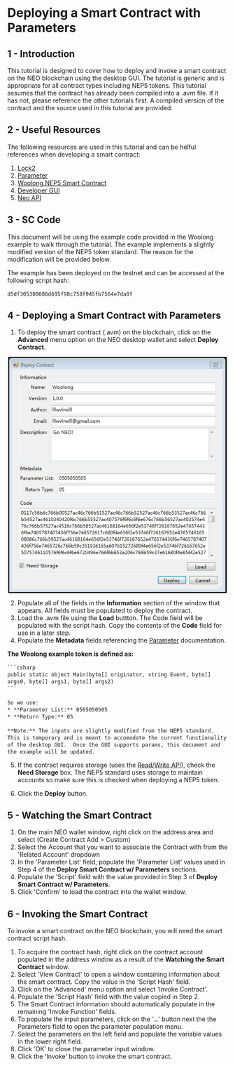 # Deploying a Smart Contract with Parameters

## 1 - Introduction
This tutorial is designed to cover how to deploy and invoke a smart contract on the NEO blockchain using the desktop GUI.  The tutorial is generic and is appropriate for all contract types including NEP5 tokens.  This tutorial assumes that the contract has already been compiled into a .avm file.  If it has not, please reference the other tutorials first.  A compiled version of the contract and the source used in this tutorial are provided.  

## 2 - Useful Resources

The following resources are used in this tutorial and can be helful references when developing a smart contract:

1. [Lock2](Lock2.md)
2. [Parameter](Parameter.md)
3. [Woolong NEP5 Smart Contract](assets/examples/Woolong/Woolong/Woolong.cs)
4. [Developer GUI](https://github.com/CityOfZion/neo-gui-developer)
5. [Neo API](../api/neo.md)

## 3 - SC Code
This document will be using the example code provided in the Woolong example to walk through the tutorial.  The example implements a slightly modified version of the NEP5 token standard.  The reason for the modification will be provided below.  

The example has been deployed on the testnet and can be accessed at the following script hash: 
    
	d5df305300086d695f98c758f945fb7564e7da8f
	
 
## 4 - Deploying a Smart Contract with Parameters
 
1. To deploy the smart contract (.avm) on the blockchain, click on the **Advanced** menu option on the NEO desktop wallet and select **Deploy Contract**.

<p align="center"><img style="vertical-align: middle" src="assets/img/deploy.png" width="500"></p>

2. Populate all of the fields in the **Information** section of the window that appears.  All fields must be populated to deploy the contract.
3. Load the .avm file using the **Load** buttton.  The Code field will be populated with the script hash.  Copy the contents of the **Code** field for use in a later step.
4. Populate the **Metadata** fields referencing the [Parameter](Parameter.md) documentation.

  **The Woolong example token is defined as:**
     
    ```csharp
	public static object Main(byte[] originator, string Event, byte[] args0, byte[] args1, byte[] args2)
	```
	
    So we use:
    * **Parameter List:** 0505050505
    * **Return Type:** 05
  
    **Note:** The inputs are slightly modified from the NEP5 standard.  This is temporary and is meant to accomodate the current functionality of the desktop GUI.  Once the GUI supports params, this document and the example will be updated.
5. If the contract requires storage (uses the [Read/Write API](../api/neo.md#readwrite-api)), check the **Need Storage** box.  The NEP5 standard uses storage to maintain accounts so make sure this is checked when deploying a NEP5 token.
    
6. Click the **Deploy** button.


## 5 - Watching the Smart Contract   
 
1. On the main NEO wallet window, right click on the address area and select (Create Contract Add > Custom)
2. Select the Account that you want to associate the Contract with from the 'Related Account' dropdown
3. In the 'Parameter List' field, populate the 'Parameter List' values used in Step 4 of the **Deploy Smart Contract w/ Parameters** sections.
4. Populate the 'Script' field with the value provided in Step 3 of **Deploy Smart Contract w/ Parameters**.
5. Click 'Confirm' to load the contract into the wallet window.
 
  
 
## 6 - Invoking the Smart Contract
 
To invoke a smart contract on the NEO blockchain, you will need the smart contract script hash. 
1. To acquire the contract hash, right click on the contract account populated in the address window as a result of the **Watching the Smart Contract** window.
2. Select 'View Contract' to open a window containing information about the smart contract.  Copy the value in the 'Script Hash' field.
3. Click on the 'Advanced' menu option and select 'Invoke Contract'.
4. Populate the 'Script Hash' field with the value copied in Step 2.
5. The Smart Contract information should automatically populate in the remaining 'Invoke Function' fields.
6. To populate the input parameters, click on the '...' button next the the Parameters field to open the parameter population menu.
7. Select the parameters on the left field and populate the variable values in the lower right field.
8. Click 'OK' to close the parameter input window.
9. Click the 'Invoke' button to invoke the smart contract.
 
 
